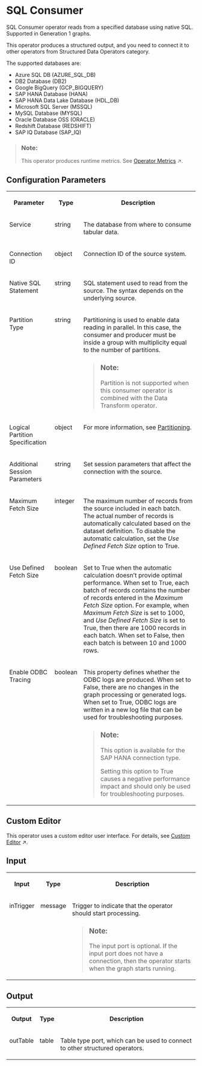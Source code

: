 <!-- loio2ecef356cad94b97b0634f1599bc10ce -->

# SQL Consumer

SQL Consumer operator reads from a specified database using native SQL. Supported in Generation 1 graphs.



This operator produces a structured output, and you need to connect it to other operators from Structured Data Operators category.

The supported databases are:

-   Azure SQL DB \(AZURE\_SQL\_DB\)
-   DB2 Database \(DB2\)
-   Google BigQuery \(GCP\_BIGQUERY\)
-   SAP HANA Database \(HANA\)
-   SAP HANA Data Lake Database \(HDL\_DB\)
-   Microsoft SQL Server \(MSSQL\)
-   MySQL Database \(MYSQL\)
-   Oracle Database OSS \(ORACLE\)
-   Redshift Database \(REDSHIFT\)
-   SAP IQ Database \(SAP\_IQ\)

> ### Note:  
> This operator produces runtime metrics. See [Operator Metrics](https://help.sap.com/viewer/1c1341f6911f4da5a35b191b40b426c8/Cloud/en-US/994bc115589d40929905dc401263ab10.html "The operators publish a set of metrics as soon as the graph is executed. Each operator provides a different set of metrics.") :arrow_upper_right:.



<a name="loio2ecef356cad94b97b0634f1599bc10ce__section_sq1_nf3_vdb"/>

## Configuration Parameters


<table>
<tr>
<th valign="top">

Parameter

</th>
<th valign="top">

Type

</th>
<th valign="top">

Description

</th>
</tr>
<tr>
<td valign="top">

Service

</td>
<td valign="top">

string

</td>
<td valign="top">

The database from where to consume tabular data.

</td>
</tr>
<tr>
<td valign="top">

Connection ID

</td>
<td valign="top">

object

</td>
<td valign="top">

Connection ID of the source system.

</td>
</tr>
<tr>
<td valign="top">

Native SQL Statement

</td>
<td valign="top">

string

</td>
<td valign="top">

SQL statement used to read from the source. The syntax depends on the underlying source.

</td>
</tr>
<tr>
<td valign="top">

Partition Type

</td>
<td valign="top">

string

</td>
<td valign="top">

Partitioning is used to enable data reading in parallel. In this case, the consumer and producer must be inside a group with multiplicity equal to the number of partitions.

> ### Note:  
> Partition is not supported when this consumer operator is combined with the Data Transform operator.



</td>
</tr>
<tr>
<td valign="top">

Logical Partition Specification

</td>
<td valign="top">

object

</td>
<td valign="top">

For more information, see [Partitioning](partitioning-86085d9.md).

</td>
</tr>
<tr>
<td valign="top">

Additional Session Parameters

</td>
<td valign="top">

string

</td>
<td valign="top">

Set session parameters that affect the connection with the source.

</td>
</tr>
<tr>
<td valign="top">

Maximum Fetch Size

</td>
<td valign="top">

integer

</td>
<td valign="top">

The maximum number of records from the source included in each batch. The actual number of records is automatically calculated based on the dataset definition. To disable the automatic calculation, set the *Use Defined Fetch Size* option to True.

</td>
</tr>
<tr>
<td valign="top">

Use Defined Fetch Size

</td>
<td valign="top">

boolean

</td>
<td valign="top">

Set to True when the automatic calculation doesn’t provide optimal performance. When set to True, each batch of records contains the number of records entered in the *Maximum Fetch Size* option. For example, when *Maximum Fetch Size* is set to 1000, and *Use Defined Fetch Size* is set to True, then there are 1000 records in each batch. When set to False, then each batch is between 10 and 1000 rows.

</td>
</tr>
<tr>
<td valign="top">

Enable ODBC Tracing

</td>
<td valign="top">

boolean

</td>
<td valign="top">

This property defines whether the ODBC logs are produced. When set to False, there are no changes in the graph processing or generated logs. When set to True, ODBC logs are written in a new log file that can be used for troubleshooting purposes.

> ### Note:  
> This option is available for the SAP HANA connection type.
> 
> Setting this option to True causes a negative performance impact and should only be used for troubleshooting purposes.



</td>
</tr>
</table>



<a name="loio2ecef356cad94b97b0634f1599bc10ce__section_oyd_qrz_2pb"/>

## Custom Editor

This operator uses a custom editor user interface. For details, see [Custom Editor](https://help.sap.com/viewer/1c1341f6911f4da5a35b191b40b426c8/Cloud/en-US/8cda7c3a4ab74c86ba5752456418c4b0.html "Use the Custom Editor to update the source dataset and projection and filters are pushed down to the source.") :arrow_upper_right:.



<a name="loio2ecef356cad94b97b0634f1599bc10ce__section_knq_5f3_vdb"/>

## Input


<table>
<tr>
<th valign="top">

Input

</th>
<th valign="top">

Type

</th>
<th valign="top">

Description

</th>
</tr>
<tr>
<td valign="top">

inTrigger

</td>
<td valign="top">

message

</td>
<td valign="top">

Trigger to indicate that the operator should start processing.

> ### Note:  
> The input port is optional. If the input port does not have a connection, then the operator starts when the graph starts running.



</td>
</tr>
</table>



<a name="loio2ecef356cad94b97b0634f1599bc10ce__section_swc_cg3_vdb"/>

## Output


<table>
<tr>
<th valign="top">

Output

</th>
<th valign="top">

Type

</th>
<th valign="top">

Description

</th>
</tr>
<tr>
<td valign="top">

outTable

</td>
<td valign="top">

table

</td>
<td valign="top">

Table type port, which can be used to connect to other structured operators.

</td>
</tr>
</table>

